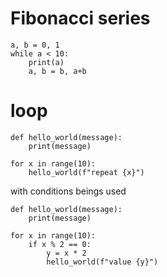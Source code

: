 # Fibonacci series

```
a, b = 0, 1
while a < 10:
    print(a)
    a, b = b, a+b
```

# loop

```
def hello_world(message):
    print(message)
	
for x in range(10):
    hello_world(f"repeat {x}")	
```

with conditions beings used

```
def hello_world(message):
    print(message)
	
for x in range(10):
    if x % 2 == 0:
        y = x * 2
        hello_world(f"value {y}")
```